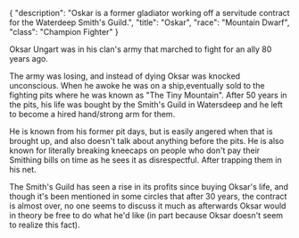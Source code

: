 {
"description": "Oskar is a former gladiator working off a servitude contract for the Waterdeep Smith's Guild.",
"title": "Oskar",
"race": "Mountain Dwarf",
"class": "Champion Fighter"
}

Oksar Ungart was in his clan's army that marched to fight for an ally 80 years ago.

The army was losing, and instead of dying Oksar was knocked unconscious. When he awoke he was on a ship,eventually sold to the fighting pits where he was known as "The Tiny Mountain". After 50 years in the pits, his life was bought by the Smith's Guild in Watersdeep and he left to become a hired hand/strong arm for them.

He is known from his former pit days, but is easily angered when that is brought up, and also doesn't talk about anything before the pits. He is also known for literally breaking kneecaps on people who don't pay their Smithing bills on time as he sees it as disrespectful. After trapping them in his net.

The Smith's Guild has seen a rise in its profits since buying Oksar's life, and though it's been mentioned in some circles that after 30 years, the contract is almost over, no one seems to discuss it much as afterwards Oksar would in theory be free to do what he'd like (in part because Oksar doesn't seem to realize this fact).
